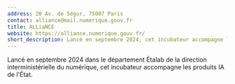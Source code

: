 ```yaml
---
address: 20 Av. de Ségur, 75007 Paris
contact: alliance@mail.numerique.gouv.fr
title: ALLiaNCE
website: https://alliance.numerique.gouv.fr/
short_description: Lancé en septembre 2024, cet incubateur accompagne les produits IA de l'État
---
```

 Lancé en septembre 2024 dans le département Étalab de la direction interministérielle du numérique, cet incubateur accompagne les produits IA de l'État.
